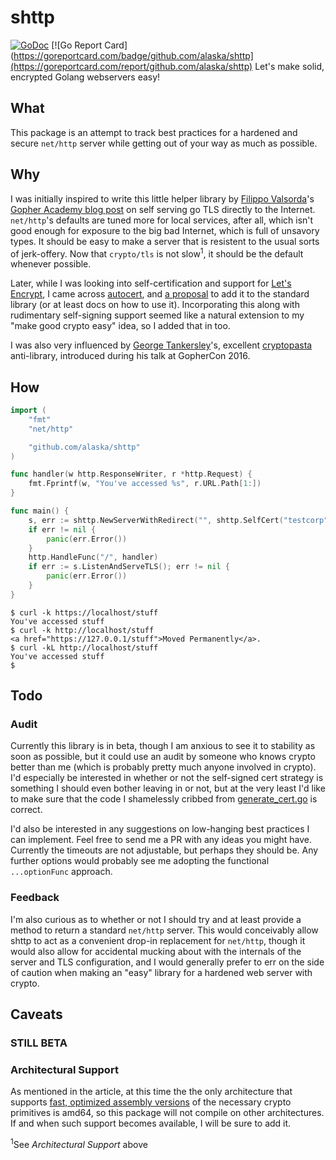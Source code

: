 # shttp
[![GoDoc](https://godoc.org/github.com/alaska/shttp?status.svg)](https://godoc.org/github.com/alaska/shttp) [![Go Report Card](https://goreportcard.com/badge/github.com/alaska/shttp](https://goreportcard.com/report/github.com/alaska/shttp)
Let's make solid, encrypted Golang webservers easy!

## What
This package is an attempt to track best practices for a hardened and secure `net/http` server while getting out of your way as much as possible.

## Why
I was initially inspired to write this little helper library by [Filippo Valsorda](https://github.com/FiloSottile)'s [Gopher Academy blog post](https://blog.gopheracademy.com/advent-2016/exposing-go-on-the-internet/) on self serving go TLS directly to the Internet. `net/http`'s defaults are tuned more for local services, after all, which isn't good enough for exposure to the big bad Internet, which is full of unsavory types. It should be easy to make a server that is resistent to the usual sorts of jerk-offery.  Now that `crypto/tls` is not slow<sup>1</sup>, it should be the default whenever possible.

Later, while I was looking into self-certification and support for [Let's Encrypt](https://letsencrypt.org/getting-started/), I came across [autocert](https://godoc.org/golang.org/x/crypto/acme/autocert), and [a proposal](https://github.com/golang/go/issues/17053) to add it to the standard library (or at least docs on how to use it). Incorporating this along with rudimentary self-signing support seemed like a natural extension to my "make good crypto easy" idea, so I added that in too.

I was also very influenced by [George Tankersley](https://github.com/gtank)'s, excellent [cryptopasta](https://github.com/gtank/cryptopasta) anti-library, introduced during his talk at GopherCon 2016.

## How
```go
import (
	"fmt"
	"net/http"

	"github.com/alaska/shttp"
)

func handler(w http.ResponseWriter, r *http.Request) {
	fmt.Fprintf(w, "You've accessed %s", r.URL.Path[1:])
}

func main() {
	s, err := shttp.NewServerWithRedirect("", shttp.SelfCert("testcorp", ""))
	if err != nil {
		panic(err.Error())
	}
	http.HandleFunc("/", handler)
	if err := s.ListenAndServeTLS(); err != nil {
		panic(err.Error())
	}
}
```

```
$ curl -k https://localhost/stuff
You've accessed stuff
$ curl -k http://localhost/stuff
<a href="https://127.0.0.1/stuff">Moved Permanently</a>.
$ curl -kL http://localhost/stuff
You've accessed stuff
$
```

## Todo
### Audit
Currently this library is in beta, though I am anxious to see it to stability as soon as possible, but it could use an audit by someone who knows crypto better than me (which is probably pretty much anyone involved in crypto).  I'd especially be interested in whether or not the self-signed cert strategy is something I should even bother leaving in or not, but at the very least I'd like to make sure that the code I shamelessly cribbed from [generate_cert.go](https://golang.org/src/crypto/tls/generate_cert.go) is correct.

I'd also be interested in any suggestions on low-hanging best practices I can implement. Feel free to send me a PR with any ideas you might have. Currently the timeouts are not adjustable, but perhaps they should be. Any further options would probably see me adopting the functional `...optionFunc` approach.

### Feedback
I'm also curious as to whether or not I should try and at least provide a method to return a standard `net/http` server.  This would conceivably allow shttp to act as a convenient drop-in replacement for `net/http`, though it would also allow for accidental mucking about with the internals of the server and TLS configuration, and I would generally prefer to err on the side of caution when making an "easy" library for a hardened web server with crypto.

## Caveats
### STILL BETA
### Architectural Support
As mentioned in the article, at this time the the only architecture that supports [fast, optimized assembly versions](https://blog.cloudflare.com/go-crypto-bridging-the-performance-gap/) of the necessary crypto primitives is amd64, so this package will not compile on other architectures.  If and when such support becomes available, I will be sure to add it.

<sup>1</sup>See *Architectural Support* above
